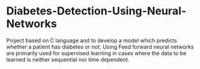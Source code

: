 # Diabetes-Detection-Using-Neural-Networks
Project based on C language and to develop a model which predicts whether a patient has diabetes or not. Using Feed forward neural networks are primarily used for supervised learning in cases where the data to be learned is neither sequential nor time dependent.
